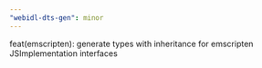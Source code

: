 ```yaml
---
"webidl-dts-gen": minor
---
```


feat(emscripten): generate types with inheritance for emscripten JSImplementation interfaces
